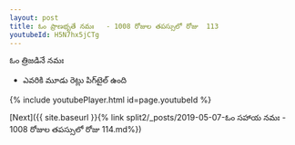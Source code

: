 ```yaml
---
layout: post
title: ఓం ప్రాణభృతే నమః   - 1008 రోజుల తపస్సులో రోజు  113
youtubeId: H5N7hx5jCTg
---
```

 
 
 ఓం త్రిజడినే నమః  
 
 -  ఎవరికి మూడు రెట్లు పిగ్‌టైల్ ఉంది 
 
  
 
  
 
 
 
 
 
 


{% include youtubePlayer.html id=page.youtubeId %}
 
[Next]({{ site.baseurl }}{% link  split2/_posts/2019-05-07-ఓం సహాయ నమః   - 1008 రోజుల తపస్సులో రోజు  114.md%})
 
